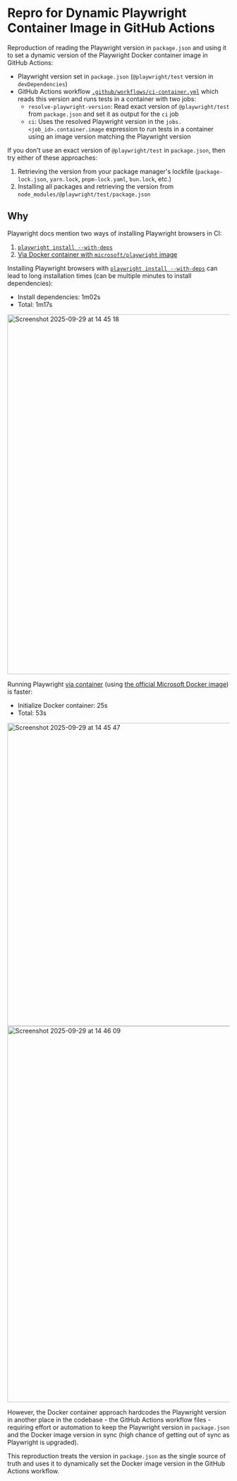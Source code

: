 # Repro for Dynamic Playwright Container Image in GitHub Actions

Reproduction of reading the Playwright version in `package.json` and using it to set a dynamic version of the Playwright Docker container image in GitHub Actions:

- Playwright version set in `package.json` (`@playwright/test` version in `devDependencies`)
- GitHub Actions workflow [`.github/workflows/ci-container.yml`](https://github.com/karlhorky/repro-dynamic-playwright-container-image/blob/main/.github/workflows/ci-container.yml) which reads this version and runs tests in a container with two jobs:
  - `resolve-playwright-version`: Read exact version of `@playwright/test` from `package.json` and set it as output for the `ci` job
  - `ci`: Uses the resolved Playwright version in the `jobs.<job_id>.container.image` expression to run tests in a container using an image version matching the Playwright version

If you don't use an exact version of `@playwright/test` in `package.json`, then try either of these approaches:

1. Retrieving the version from your package manager's lockfile (`package-lock.json`, `yarn.lock`, `pnpm-lock.yaml`, `bun.lock`, etc.)
2. Installing all packages and retrieving the version from `node_modules/@playwright/test/package.json`

## Why

Playwright docs mention two ways of installing Playwright browsers in CI:

1. [`playwright install --with-deps`](https://playwright.dev/docs/ci#on-pushpull_request)
2. [Via Docker container with `microsoft/playwright` image](https://playwright.dev/docs/ci#via-containers)

Installing Playwright browsers with [`playwright install --with-deps`](https://playwright.dev/docs/ci#on-pushpull_request) can lead to long installation times (can be multiple minutes to install dependencies):

- Install dependencies: 1m02s
- Total: 1m17s

<img width="1445" height="814" alt="Screenshot 2025-09-29 at 14 45 18" src="https://github.com/user-attachments/assets/ef8676eb-bd89-43cc-ba74-be7517200b2d" />

Running Playwright [via container](https://playwright.dev/docs/ci#via-containers) (using [the official Microsoft Docker image](https://hub.docker.com/r/microsoft/playwright)) is faster:

- Initialize Docker container: 25s
- Total: 53s

<img width="1437" height="686" alt="Screenshot 2025-09-29 at 14 45 47" src="https://github.com/user-attachments/assets/1c2a5372-8152-4a8e-8c90-6c738509492f" />

<img width="1438" height="851" alt="Screenshot 2025-09-29 at 14 46 09" src="https://github.com/user-attachments/assets/398b3e00-b86b-480d-820d-a78015f44179" />

However, the Docker container approach hardcodes the Playwright version in another place in the codebase - the GitHub Actions workflow files - requiring effort or automation to keep the Playwright version in `package.json` and the Docker image version in sync (high chance of getting out of sync as Playwright is upgraded).

This reproduction treats the version in `package.json` as the single source of truth and uses it to dynamically set the Docker image version in the GitHub Actions workflow.
